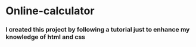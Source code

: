# Online-calculator
<h3>I created this project by following a tutorial just to enhance my knowledge of html and css</h3>

